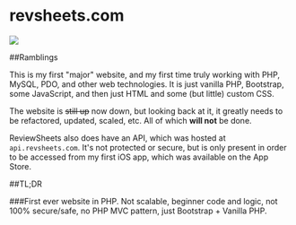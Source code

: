 revsheets.com
==================

![](https://s3.amazonaws.com/f.cl.ly/items/2G0Q0S0y131Z2C1f0Y47/Screen%20Shot%202014-06-17%20at%2010.48.04%20PM.png)

##Ramblings

This is my first "major" website, and my first time truly working with PHP, MySQL, PDO, and other web technologies.  It is just vanilla PHP, Bootstrap, some JavaScript, and then just HTML and some (but little) custom CSS.

The website is ~~still up~~ now down, but looking back at it, it greatly needs to be refactored, updated, scaled, etc.  All of which **will not** be done.

ReviewSheets also does have an API, which was hosted at `api.revsheets.com`.  It's not protected or secure, but is only present in order to be accessed from my first iOS app, which was available on the App Store.

##TL;DR

###First ever website in PHP.  Not scalable, beginner code and logic, not 100% secure/safe, no PHP MVC pattern, just Bootstrap + Vanilla PHP.
